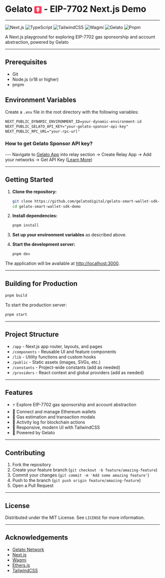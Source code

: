 # Gelato <img src="./public/gelato-icon.svg" alt="Logo" width="24" align="center" /> - EIP-7702 Next.js Demo

<hr/>

![Next.js](https://img.shields.io/badge/-Next.js-000000?style=for-the-badge&logo=next.js&logoColor=white)
![TypeScript](https://img.shields.io/badge/-TypeScript-007ACC?style=for-the-badge&logo=typescript&logoColor=white)
![TailwindCSS](https://img.shields.io/badge/-TailwindCSS-38B2AC?style=for-the-badge&logo=tailwind-css&logoColor=white)
![Wagmi](https://img.shields.io/badge/Wagmi-FFD700?style=for-the-badge&logo=ethereum&logoColor=black)
![Gelato](https://img.shields.io/badge/Gelato-FF4A4A?style=for-the-badge&logo=gelato&logoColor=white)
![Pnpm](https://img.shields.io/badge/pnpm-yellow?style=for-the-badge&logo=pnpm&logoColor=white)

A Next.js playground for exploring EIP-7702 gas sponsorship and account abstraction, powered by Gelato

---

## Prerequisites

- Git
- Node.js (v18 or higher)
- pnpm

## Environment Variables

Create a `.env` file in the root directory with the following variables:

```env
NEXT_PUBLIC_DYNAMIC_ENVIRONMENT_ID=your-dynamic-environment-id
NEXT_PUBLIC_GELATO_API_KEY="your-gelato-sponsor-api-key"
NEXT_PUBLIC_RPC_URL="your-rpc-url"
```

### How to get Gelato Sponsor API key?

--- Navigate to [Gelato App](https://app.gelato.network) into relay section -> Create Relay App -> Add your networks -> Get API Key ([Learn More](https://docs.gelato.network/web3-services/relay/quick-start/sponsored-calls))

---

## Getting Started

1. **Clone the repository:**

   ```sh
   git clone https://github.com/gelatodigital/gelato-smart-wallet-sdk-demo.git
   cd gelato-smart-wallet-sdk-demo
   ```

2. **Install dependencies:**

   ```sh
   pnpm install
   ```

3. **Set up your environment variables** as described above.

4. **Start the development server:**
   ```sh
   pnpm dev
   ```

The application will be available at [http://localhost:3000](http://localhost:3000).

---

## Building for Production

```sh
pnpm build
```

To start the production server:

```sh
pnpm start
```

---

## Project Structure

- `/app` - Next.js app router, layouts, and pages
- `/components` - Reusable UI and feature components
- `/lib` - Utility functions and custom hooks
- `/public` - Static assets (images, SVGs, etc.)
- `/constants` - Project-wide constants (add as needed)
- `/providers` - React context and global providers (add as needed)

---

## Features

- ⚡ Explore EIP-7702 gas sponsorship and account abstraction
- 🔗 Connect and manage Ethereum wallets
- 🧮 Gas estimation and transaction modals
- 📜 Activity log for blockchain actions
- 🎨 Responsive, modern UI with TailwindCSS
- 🦄 Powered by Gelato

---

## Contributing

1. Fork the repository
2. Create your feature branch (`git checkout -b feature/amazing-feature`)
3. Commit your changes (`git commit -m 'Add some amazing feature'`)
4. Push to the branch (`git push origin feature/amazing-feature`)
5. Open a Pull Request

---

## License

Distributed under the MIT License. See `LICENSE` for more information.

---

## Acknowledgements

- [Gelato Network](https://www.gelato.network/)
- [Next.js](https://nextjs.org/)
- [Wagmi](https://wagmi.sh/)
- [Ethers.js](https://docs.ethers.org/)
- [TailwindCSS](https://tailwindcss.com/)
